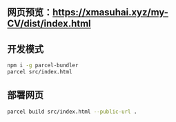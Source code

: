 ## 网页预览：https://xmasuhai.xyz/my-CV/dist/index.html

## 开发模式

```sh
npm i -g parcel-bundler
parcel src/index.html
```

## 部署网页

```sh
parcel build src/index.html --public-url .
```
